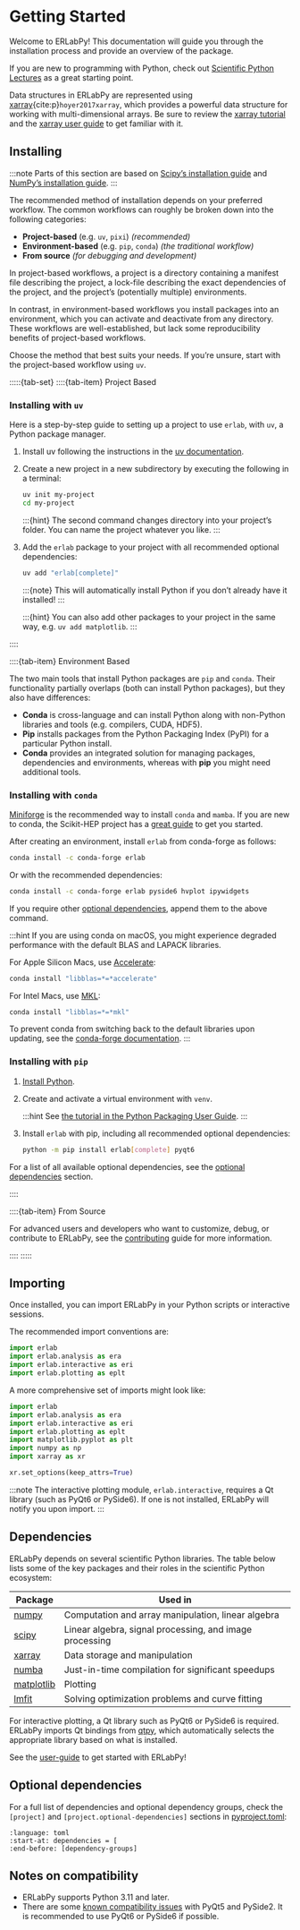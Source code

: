 # Getting Started

Welcome to ERLabPy! This documentation will guide you through the installation process and provide an overview of the package.

If you are new to programming with Python, check out [Scientific Python Lectures](https://github.com/jrjohansson/scientific-python-lectures) as a great starting point.

Data structures in ERLabPy are represented using [xarray](https://docs.xarray.dev/){cite:p}`hoyer2017xarray`, which provides a powerful data structure for working with multi-dimensional arrays. Be sure to review the [xarray tutorial](https://tutorial.xarray.dev/) and the [xarray user guide](https://docs.xarray.dev/en/stable/index.html) to get familiar with it.

## Installing

:::note
Parts of this section are based on [Scipy’s installation guide](https://www.scipy.org/install/) and [NumPy’s installation guide](https://numpy.org/install/).
:::

The recommended method of installation depends on your preferred workflow. The common workflows can roughly be broken down into the following categories:

- **Project-based** (e.g. ``uv``, ``pixi``) *(recommended)*
- **Environment-based** (e.g. ``pip``, ``conda``) *(the traditional workflow)*
- **From source** *(for debugging and development)*

In project-based workflows, a project is a directory containing a manifest file describing the project, a lock-file describing the exact dependencies of the project, and the project’s (potentially multiple) environments.

In contrast, in environment-based workflows you install packages into an environment, which you can activate and deactivate from any directory. These workflows are well-established, but lack some reproducibility benefits of project-based workflows.

Choose the method that best suits your needs. If you’re unsure, start with the project-based workflow using ``uv``.

:::::{tab-set}
::::{tab-item} Project Based

### Installing with ``uv``

Here is a step-by-step guide to setting up a project to use ``erlab``, with ``uv``, a Python package manager.

1. Install uv following the instructions in the [uv documentation](https://docs.astral.sh/uv/getting-started/installation/).

2. Create a new project in a new subdirectory by executing the following in a terminal:

   ```bash
   uv init my-project
   cd my-project
   ```

   :::{hint}
   The second command changes directory into your project’s folder. You can name the project whatever you like.
   :::

3. Add the ``erlab`` package to your project with all recommended optional dependencies:

   ```bash
   uv add "erlab[complete]"
   ```

   :::{note}
   This will automatically install Python if you don’t already have it installed!
   :::

   :::{hint}
   You can also add other packages to your project in the same way, e.g. ``uv add matplotlib``.
   :::

::::

::::{tab-item} Environment Based

The two main tools that install Python packages are ``pip`` and ``conda``. Their functionality partially overlaps (both can install Python packages), but they also have differences:

- **Conda** is cross-language and can install Python along with non-Python libraries and tools (e.g. compilers, CUDA, HDF5).
- **Pip** installs packages from the Python Packaging Index (PyPI) for a particular Python install.
- **Conda** provides an integrated solution for managing packages, dependencies and environments, whereas with **pip** you might need additional tools.

### Installing with ``conda``

[Miniforge](https://conda-forge.org/download/) is the recommended way to install ``conda`` and ``mamba``. If you are new to conda, the Scikit-HEP project has a [great guide](https://scikit-hep.org/user/installing-conda) to get you started.

After creating an environment, install ``erlab`` from conda-forge as follows:

```bash
conda install -c conda-forge erlab
```

Or with the recommended dependencies:

```bash
conda install -c conda-forge erlab pyside6 hvplot ipywidgets
```

If you require other [optional dependencies](#optional-dependencies), append them to the above command.

:::hint
If you are using conda on macOS, you might experience degraded performance with the default BLAS and LAPACK libraries.

For Apple Silicon Macs, use [Accelerate](https://developer.apple.com/accelerate/):

```bash
conda install "libblas=*=*accelerate"
```

For Intel Macs, use [MKL](https://www.intel.com/content/www/us/en/developer/tools/oneapi/onemkl.html):

```bash
conda install "libblas=*=*mkl"
```

To prevent conda from switching back to the default libraries upon updating, see the [conda-forge documentation](https://conda-forge.org/docs/maintainer/knowledge_base/#switching-blas-implementation).
:::

### Installing with ``pip``

1. [Install Python](https://www.python.org/downloads/).

2. Create and activate a virtual environment with ``venv``.

   :::hint
   See [the tutorial in the Python Packaging User Guide](https://packaging.python.org/en/latest/tutorials/installing-packages/#creating-virtual-environments).
   :::

3. Install ``erlab`` with pip, including all recommended optional dependencies:

   ```bash
   python -m pip install erlab[complete] pyqt6
   ```

For a list of all available optional dependencies, see the [optional dependencies](#optional-dependencies) section.

::::

::::{tab-item} From Source

For advanced users and developers who want to customize, debug, or contribute to ERLabPy, see the [contributing](./contributing) guide for more information.

::::
:::::

## Importing

Once installed, you can import ERLabPy in your Python scripts or interactive sessions.

The recommended import conventions are:

```python
import erlab
import erlab.analysis as era
import erlab.interactive as eri
import erlab.plotting as eplt
```

A more comprehensive set of imports might look like:

```python
import erlab
import erlab.analysis as era
import erlab.interactive as eri
import erlab.plotting as eplt
import matplotlib.pyplot as plt
import numpy as np
import xarray as xr

xr.set_options(keep_attrs=True)
```

:::note
The interactive plotting module, `erlab.interactive`, requires a Qt library (such as PyQt6 or PySide6). If one is not installed, ERLabPy will notify you upon import.
:::

## Dependencies

ERLabPy depends on several scientific Python libraries. The table below lists some of the key packages and their roles in the scientific Python ecosystem:

| Package | Used in |
| ------- | ------- |
| [numpy](https://numpy.org/doc/stable/) | Computation and array manipulation, linear algebra |
| [scipy](https://docs.scipy.org/doc/scipy/index.html) | Linear algebra, signal processing, and image processing |
| [xarray](https://docs.xarray.dev/) | Data storage and manipulation |
| [numba](https://numba.pydata.org/) | Just-in-time compilation for significant speedups |
| [matplotlib](https://matplotlib.org) | Plotting |
| [lmfit](https://lmfit.github.io/lmfit-py/) | Solving optimization problems and curve fitting |

For interactive plotting, a Qt library such as PyQt6 or PySide6 is required. ERLabPy imports Qt bindings from [qtpy](https://github.com/spyder-ide/qtpy), which automatically selects the appropriate library based on what is installed.

See the [user-guide](./user-guide/index) to get started with ERLabPy!

## Optional dependencies

For a full list of dependencies and optional dependency groups, check the `[project]` and `[project.optional-dependencies]` sections in [pyproject.toml](https://github.com/kmnhan/erlabpy/blob/main/pyproject.toml):

```{literalinclude} ../../pyproject.toml
:language: toml
:start-at: dependencies = [
:end-before: [dependency-groups]
```

## Notes on compatibility

- ERLabPy supports Python 3.11 and later.
- There are some [known compatibility issues](https://github.com/kmnhan/erlabpy/issues/17) with PyQt5 and PySide2. It is recommended to use PyQt6 or PySide6 if possible.
